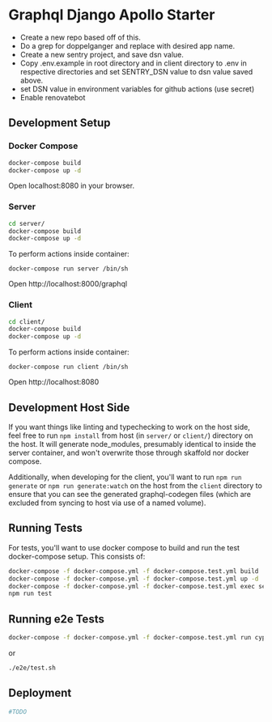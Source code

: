 # Graphql Django Apollo Starter

- Create a new repo based off of this.
- Do a grep for doppelganger and replace with desired app name.
- Create a new sentry project, and save dsn value.
- Copy .env.example in root directory and in client directory to .env in
respective directories and set SENTRY_DSN value to dsn value saved above.
- set DSN value in environment variables for github actions (use secret)
- Enable renovatebot

## Development Setup

### Docker Compose

```sh
docker-compose build
docker-compose up -d
```

Open localhost:8080 in your browser.

### Server
```sh
cd server/
docker-compose build
docker-compose up -d
```

To perform actions inside container:
```
docker-compose run server /bin/sh
```

Open http://localhost:8000/graphql


### Client
```sh
cd client/
docker-compose build
docker-compose up -d
```

To perform actions inside container:
```
docker-compose run client /bin/sh
```

Open http://localhost:8080

## Development Host Side

If you want things like linting and typechecking to work on the host side,
feel free to run `npm install` from host (in `server/` or `client/`) directory
on the host.  It will generate node_modules, presumably identical to inside the
server container, and won't overwrite those through skaffold nor docker
compose.

Additionally, when developing for the client, you'll want to run
`npm run generate` or `npm run generate:watch` on the host from the `client`
directory to ensure that you can see the generated graphql-codegen files (which
are excluded from syncing to host via use of a named volume).


## Running Tests
For tests, you'll want to use docker compose to build and run the test docker-compose
setup.  This consists of:

```sh
docker-compose -f docker-compose.yml -f docker-compose.test.yml build
docker-compose -f docker-compose.yml -f docker-compose.test.yml up -d
docker-compose -f docker-compose.yml -f docker-compose.test.yml exec server-test /bin/sh
npm run test
```

## Running e2e Tests

```sh
docker-compose -f docker-compose.yml -f docker-compose.test.yml run cypress cypress run
```

or

```sh
./e2e/test.sh
```

## Deployment
```sh
#TODO
```
